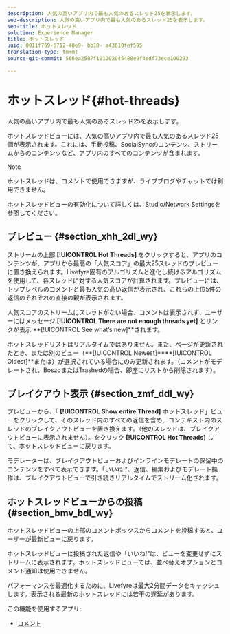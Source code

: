 ```yaml
---
description: 人気の高いアプリ内で最も人気のあるスレッド25を表示します。
seo-description: 人気の高いアプリ内で最も人気のあるスレッド25を表示します。
seo-title: ホットスレッド
solution: Experience Manager
title: ホットスレッド
uuid: 0011f769-6712-48e9- bb10- a43610fef595
translation-type: tm+mt
source-git-commit: 566ea2587f101202045488e9f4edf73ece100293

---
```



# ホットスレッド{#hot-threads}

人気の高いアプリ内で最も人気のあるスレッド25を表示します。

ホットスレッドビューには、人気の高いアプリ内で最も人気のあるスレッド25個が表示されます。これには、手動投稿、SocialSyncのコンテンツ、ストリームからのコンテンツなど、アプリ内のすべてのコンテンツが含まれます。

>[!NOTE]
>
>ホットスレッドは、コメントで使用できますが、ライブブログやチャットでは利用できません。

ホットスレッドビューの有効化について詳しくは、Studio/Network Settingsを参照してください。

## プレビュー {#section_xhh_2dl_wy}

ストリームの上部 **[!UICONTROL Hot Threads]** をクリックすると、アプリのコンテンツが、アプリから最高の「人気スコア」の最大25スレッドのプレビューに置き換えられます。Livefyre固有のアルゴリズムと進化し続けるアルゴリズムを使用して、各スレッドに対する人気スコアが計算されます。プレビューには、トップレベルのコメントと最も人気の高い返信が表示され、これらの上位5件の返信のそれぞれの直接の親が表示されます。

人気スコアのストリームにスレッドがない場合、コメントは表示されず、ユーザーにはメッセージ **[!UICONTROL There are not enough threads yet]** とリンクが表示 **[!UICONTROL See what’s new]**されます。

ホットスレッドリストはリアルタイムではありません。また、ページが更新されたとき、または別のビュー（**[!UICONTROL Newest]****[!UICONTROL Oldest]**または）が選択されている場合にのみ更新されます。（コメントがモデレートされ、BoszoまたはTrashedの場合、即座にリストから削除されます）。

## ブレイクアウト表示 {#section_zmf_ddl_wy}

プレビューから、「 **[!UICONTROL Show entire Thread]** ホットスレッド」ビューをクリックして、そのスレッド内のすべての返信を含め、コンテキスト内のスレッドのブレイクアウトビューを置き換えます。（他のスレッドは、ブレイクアウトビューに表示されません）。をクリック **[!UICONTROL Hot Threads]** して、ホットスレッドビューに戻ります。

モデレーターは、ブレイクアウトビューおよびインラインモデレートの保留中のコンテンツをすべて表示できます。「いいね!"、返信、編集およびモデレート操作は、ブレイクアウトビューで引き続きリアルタイムでストリーム化されます。

## ホットスレッドビューからの投稿 {#section_bmv_bdl_wy}

ホットスレッドビューの上部のコメントボックスからコメントを投稿すると、ユーザーが最新ビューに戻ります。

ホットスレッドビューに投稿された返信や「いいね!"は、ビューを変更せずにストリームに表示されます。ホットスレッドビューでは、並べ替えオプションとコメント通知は使用できません。

パフォーマンスを最適化するために、Livefyreは最大2分間データをキャッシュします。表示される最新のホットスレッドには若干の遅延があります。



この機能を使用するアプリ:

* [コメント](/help/using/c-about-apps/c-comments/c-comments.md)

